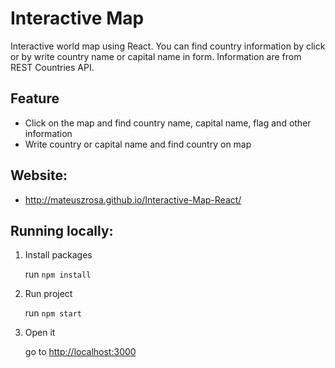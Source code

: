 <h1>Interactive Map</h1>
<p>Interactive world map using React. You can find country information by click or by write country name or capital name in form. Information are from REST Countries API.</p>

<h2>Feature</h2>
<ul>
    <li>Click on the map and find country name, capital name, flag and other information</li>
    <li>Write country or capital name and find country on map</li>
</ul>

<h2>Website:</h2>
<ul>
    <li><a href="http://mateuszrosa.github.io/Interactive-Map-React/">http://mateuszrosa.github.io/Interactive-Map-React/</a></li>
</ul>

<h2>Running locally:</h2>
<ol>
    <li>Install packages</li>
    <p>run <code>npm install</code></p>
    <li>Run project</li>
    <p>run <code>npm start</code></p>
    <li>Open it</li>
    <p>go to <a href="http://localhost:3000">http://localhost:3000</a></p>
</ol>